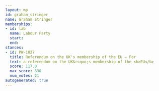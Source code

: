 ```yaml
---
layout: mp
id: graham_stringer
name: Graham Stringer
memberships:
- id: lab
  name: Labour Party
  start: 
  end: 
stances:
- id: PW-1027
  title: Referendum on the UK's membership of the EU — For
  text: a referendum on the UK&rsquo;s membership of the <b>EU</b>
  score: 117.0
  max_score: 330
  num_votes: 21
autogenerated: true
---
```


